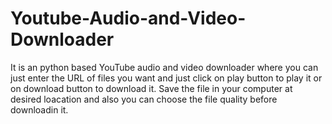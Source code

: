# Youtube-Audio-and-Video-Downloader
It is an python based YouTube audio and video downloader where you can just enter the URL of files you want and just click on play button to play it or on download button to download it.
Save the file in your computer at desired loacation and also you can choose the file quality before downloadin it.
